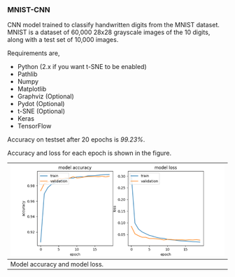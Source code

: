 ### MNIST-CNN

CNN model trained to classify handwritten digits from the MNIST dataset. MNIST is a dataset of 60,000 28x28 grayscale images of the 10 digits, along with a test set of 10,000 images.

Requirements are,

* Python (2.x if you want t-SNE to be enabled)
* Pathlib
* Numpy
* Matplotlib
* Graphviz (Optional)
* Pydot (Optional)
* t-SNE (Optional)
* Keras
* TensorFlow

Accuracy on testset after 20 epochs is *99.23%*.

Accuracy and loss for each epoch is shown in the figure.

|![figure_1](fig/acc_loss.png)|
|---|
|Model accuracy and model loss.|
